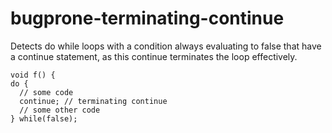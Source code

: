 bugprone-terminating-continue
=============================

Detects <span class="title-ref">do while</span> loops with a condition
always evaluating to false that have a <span
class="title-ref">continue</span> statement, as this <span
class="title-ref">continue</span> terminates the loop effectively.

    void f() {
    do {
      // some code
      continue; // terminating continue
      // some other code
    } while(false);
